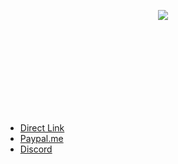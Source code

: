 <p align="center">
  <img src="https://public-files.gumroad.com/z2isqxk2bqomqjvlnhooen0az1jt">
</p>



<br><br><br><br><br><br><br><br>

* [Direct Link](https://mega.nz/file/B1AlSSxY#sumFHyqSDE-RTNWYL6c5FGQfK0pZNtamnqb6cyc9uGw)
* [Paypal.me](https://paypal.me/mRally2)
* [Discord](https://discord.gg/2szBrzRTH9)

